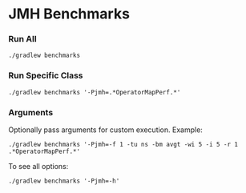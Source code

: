 # JMH Benchmarks

### Run All

```
./gradlew benchmarks
```

### Run Specific Class

```
./gradlew benchmarks '-Pjmh=.*OperatorMapPerf.*'
```

### Arguments

Optionally pass arguments for custom execution. Example:

```
./gradlew benchmarks '-Pjmh=-f 1 -tu ns -bm avgt -wi 5 -i 5 -r 1 .*OperatorMapPerf.*'
```

To see all options:

```
./gradlew benchmarks '-Pjmh=-h'
```
